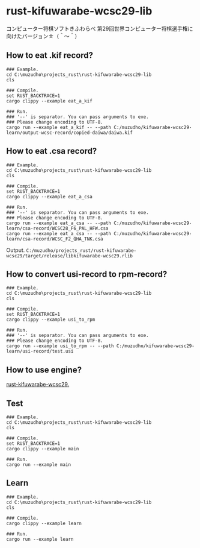 # rust-kifuwarabe-wcsc29-lib
コンピューター将棋ソフトきふわらべ 第29回世界コンピューター将棋選手権に向けたバージョン☆（＾～＾）

## How to eat .kif record?

```Shell
### Example.
cd C:\muzudho\projects_rust\rust-kifuwarabe-wcsc29-lib
cls
 
### Compile.
set RUST_BACKTRACE=1
cargo clippy --example eat_a_kif
 
### Run.
### '--' is separator. You can pass arguments to exe.
### Please change encoding to UTF-8.
cargo run --example eat_a_kif -- --path C:/muzudho/kifuwarabe-wcsc29-learn/output-wcsc-record/copied-daiwa/daiwa.kif
```

## How to eat .csa record?

```Shell
### Example.
cd C:\muzudho\projects_rust\rust-kifuwarabe-wcsc29-lib
cls
 
### Compile.
set RUST_BACKTRACE=1
cargo clippy --example eat_a_csa
 
### Run.
### '--' is separator. You can pass arguments to exe.
### Please change encoding to UTF-8.
cargo run --example eat_a_csa -- --path C:/muzudho/kifuwarabe-wcsc29-learn/csa-record/WCSC28_F6_PAL_HFW.csa
cargo run --example eat_a_csa -- --path C:/muzudho/kifuwarabe-wcsc29-learn/csa-record/WCSC_F2_QHA_TNK.csa
```

Output.
`C:/muzudho/projects_rust/rust-kifuwarabe-wcsc29/target/release/libkifuwarabe-wcsc29.rlib`

## How to convert usi-record to rpm-record?

```Shell
### Example.
cd C:\muzudho\projects_rust\rust-kifuwarabe-wcsc29-lib
cls
 
### Compile.
set RUST_BACKTRACE=1
cargo clippy --example usi_to_rpm
 
### Run.
### '--' is separator. You can pass arguments to exe.
### Please change encoding to UTF-8.
cargo run --example usi_to_rpm -- --path C:/muzudho/kifuwarabe-wcsc29-learn/usi-record/test.usi
```

## How to use engine?

[rust-kifuwarabe-wcsc29.](https://github.com/muzudho/kifuwarabe-wcsc29)

## Test

```Shell
### Example.
cd C:\muzudho\projects_rust\rust-kifuwarabe-wcsc29-lib
cls
 
### Compile.
set RUST_BACKTRACE=1
cargo clippy --example main
 
### Run.
cargo run --example main
```

## Learn

```
### Example.
cd C:\muzudho\projects_rust\rust-kifuwarabe-wcsc29-lib
cls
 
### Compile.
cargo clippy --example learn
 
### Run.
cargo run --example learn
```
